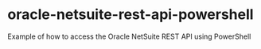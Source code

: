 # oracle-netsuite-rest-api-powershell
Example of how to access the Oracle NetSuite REST API using PowerShell
